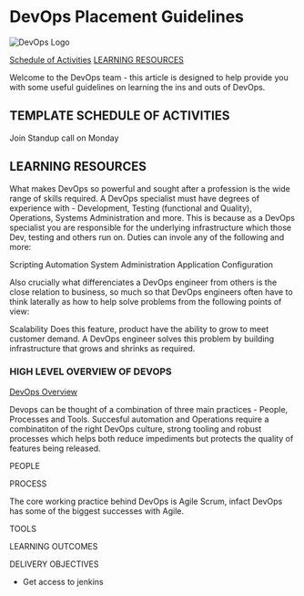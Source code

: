 
# DevOps Placement Guidelines


![DevOps Logo](https://www.xactplacements.co.uk/wp-content/uploads/2018/03/DevOps.jpg)


[Schedule of Activities](#TEMPLATE-SCHEDULE-OF-ACTIVITIES)
[LEARNING RESOURCES](#LEARNING-RESOURCES)

 Welcome to the DevOps team - this article is designed to help provide you with some useful guidelines on learning the ins and outs of DevOps. 


## TEMPLATE SCHEDULE OF ACTIVITIES


Join Standup call on Monday 



## LEARNING RESOURCES 

What makes DevOps so powerful and sought after a profession is the wide range of skills required. A DevOps specialist must have degrees of experience with - Development, Testing (functional and Quality), Operations, Systems Administration and more. This is because as a DevOps specialist you are responsible for the underlying infrastructure which those Dev, testing and others run on. Duties can invole any of the following and more: 

Scripting 
Automation
System Administration 
Application Configuration


Also crucially what differenciates a DevOps engineer from others is the close relation to business, so much so that DevOps engineers often have to think laterally as how to help solve problems from the following points of view:

Scalability 
Does this feature, product have the ability to grow to meet customer demand. A DevOps engineer solves this problem by building infrastructure that grows and shrinks as required.


### HIGH LEVEL OVERVIEW OF DEVOPS 

[DevOps Overview](https://www.guru99.com/devops-tutorial.html)


Devops can be thought of a combination of three main practices - People, Processes and Tools. Succesful automation and Operations require a combinatiton of the right DevOps culture, strong tooling and robust processes which helps both reduce impediments but protects the quality of features being released.


PEOPLE

PROCESS

The core working practice behind DevOps is Agile Scrum, infact DevOps has some of the biggest successes with Agile. 


TOOLS







LEARNING OUTCOMES 




DELIVERY OBJECTIVES 

- Get access to jenkins 